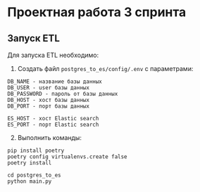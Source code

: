# Проектная работа 3 спринта

## Запуск ETL
Для запуска ETL необходимо:
1. Создать файл `postgres_to_es/config/.env` с параметрами:
```dotenv
DB_NAME - название базы данных
DB_USER - user базы данных
DB_PASSWORD - пароль от базы данных
DB_HOST - хост базы данных
DB_PORT - порт базы данных

ES_HOST - хост Elastic search
ES_PORT - порт Elastic search
```

2. Выполнить команды:
```shell
pip install poetry
poetry config virtualenvs.create false
poetry install

cd postgres_to_es
python main.py
```
